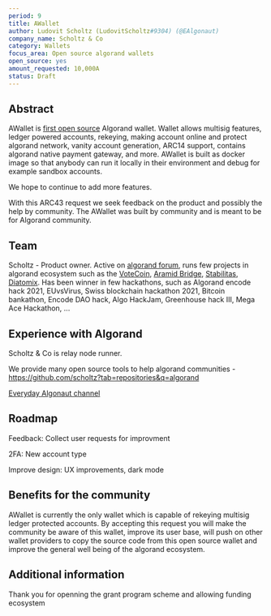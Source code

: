 ```yaml
---
period: 9
title: AWallet 
author: Ludovit Scholtz (LudovitScholtz#9304) (@EAlgonaut)
company_name: Scholtz & Co
category: Wallets
focus_area: Open source algorand wallets
open_source: yes
amount_requested: 10,000A
status: Draft
---
```


## Abstract
AWallet is [first open source](https://forum.algorand.org/t/algorand-wallet-open-source/3497) Algorand wallet. Wallet allows multisig features, ledger powered accounts, rekeying, making account online and protect algorand network, vanity account generation, ARC14 support, contains algorand native payment gateway, and more. AWallet is built as docker image so that anybody can run it locally in their environment and debug for example sandbox accounts. 

We hope to continue to add more features.

With this ARC43 request we seek feedback on the product and possibly the help by community. The AWallet was built by community and is meant to be for Algorand community.

## Team
Scholtz - Product owner. Active on [algorand forum](https://forum.algorand.org/u/scholtz/summary), runs few projects in algorand ecosystem such as the [VoteCoin](https://www.vote-coin.com), [Aramid Bridge](https://aramid.finance), [Stabilitas](https://stabilitas.finance), [Diatomix](https://www.diatomix.xyz). Has been winner in few hackathons, such as Algorand encode hack 2021, EUvsVirus, Swiss blockchain hackathon 2021, Bitcoin bankathon, Encode DAO hack, Algo HackJam, Greenhouse hack III, Mega Ace Hackathon, ...

## Experience with Algorand
Scholtz & Co is relay node runner.

We provide many open source tools to help algorand communities - https://github.com/scholtz?tab=repositories&q=algorand

[Everyday Algonaut channel](https://youtube.com/@EverydayAlgonaut)

## Roadmap
Feedback:
Collect user requests for improvment

2FA:
New account type

Improve design:
UX improvements, dark mode 

## Benefits for the community
AWallet is currently the only wallet which is capable of rekeying multisig ledger protected accounts. By accepting this request you will make the community be aware of this wallet, improve its user base, will push on other wallet providers to copy the source code from this open source wallet and improve the general well being of the algorand ecosystem.

## Additional information
Thank you for openning the grant program scheme and allowing funding ecosystem

